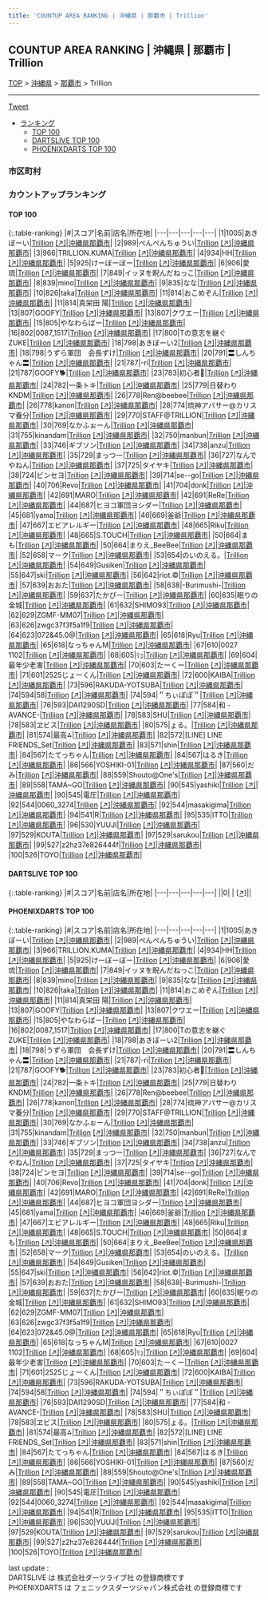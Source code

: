 ```yaml
---
title: 'COUNTUP AREA RANKING | 沖縄県 | 那覇市 | Trillion'
---
```

## COUNTUP AREA RANKING | 沖縄県 | 那覇市 | Trillion

[TOP](/darts/rank/) > [沖縄県](/darts/rank/沖縄県/) > [那覇市](/darts/rank/沖縄県/那覇市/) > Trillion

___

<a href="https://twitter.com/share?ref_src=twsrc%5Etfw" data-text="COUNTUP AREA RANKING | 沖縄県那覇市Trillion" class="twitter-share-button" data-hashtags="DARTSLIVE,PHOENIXDARTS,darts,ダーツ" data-show-count="false">Tweet</a>

* [ランキング](#カウントアップランキング)
    * [TOP 100](#top-100)
    * [DARTSLIVE TOP 100](#dartslive-top-100)
    * [PHOENIXDARTS TOP 100](#phoenixdarts-top-100)

### 市区町村

<ul>

</ul>

### カウントアップランキング

#### TOP 100



{:.table-ranking}
|#|スコア|名前|店名|所在地|
|---|---|---|---|---|
|1|1005|<span class="rank-name-pd">あきぼーい</span>|<a href="/darts/rank/shops/40816.html">Trillion</a> <a href="https://vs.phoenixdarts.com/jp/shop/shopDetailInfo/s_40816?s_seq=40816">[↗]</a>|<a href="/darts/rank/沖縄県/那覇市">沖縄県那覇市</a>|
|2|989|<span class="rank-name-pd">ぺんぺんちゅうい</span>|<a href="/darts/rank/shops/40816.html">Trillion</a> <a href="https://vs.phoenixdarts.com/jp/shop/shopDetailInfo/s_40816?s_seq=40816">[↗]</a>|<a href="/darts/rank/沖縄県/那覇市">沖縄県那覇市</a>|
|3|966|<span class="rank-name-pd">TRILLION.KUMA</span>|<a href="/darts/rank/shops/40816.html">Trillion</a> <a href="https://vs.phoenixdarts.com/jp/shop/shopDetailInfo/s_40816?s_seq=40816">[↗]</a>|<a href="/darts/rank/沖縄県/那覇市">沖縄県那覇市</a>|
|4|934|<span class="rank-name-pd">HH</span>|<a href="/darts/rank/shops/40816.html">Trillion</a> <a href="https://vs.phoenixdarts.com/jp/shop/shopDetailInfo/s_40816?s_seq=40816">[↗]</a>|<a href="/darts/rank/沖縄県/那覇市">沖縄県那覇市</a>|
|5|925|<span class="rank-name-pd">けーぼーぼー</span>|<a href="/darts/rank/shops/40816.html">Trillion</a> <a href="https://vs.phoenixdarts.com/jp/shop/shopDetailInfo/s_40816?s_seq=40816">[↗]</a>|<a href="/darts/rank/沖縄県/那覇市">沖縄県那覇市</a>|
|6|906|<span class="rank-name-pd">愛琉</span>|<a href="/darts/rank/shops/40816.html">Trillion</a> <a href="https://vs.phoenixdarts.com/jp/shop/shopDetailInfo/s_40816?s_seq=40816">[↗]</a>|<a href="/darts/rank/沖縄県/那覇市">沖縄県那覇市</a>|
|7|849|<span class="rank-name-pd">イッヌを睨んだねっこ</span>|<a href="/darts/rank/shops/40816.html">Trillion</a> <a href="https://vs.phoenixdarts.com/jp/shop/shopDetailInfo/s_40816?s_seq=40816">[↗]</a>|<a href="/darts/rank/沖縄県/那覇市">沖縄県那覇市</a>|
|8|839|<span class="rank-name-pd">mino</span>|<a href="/darts/rank/shops/40816.html">Trillion</a> <a href="https://vs.phoenixdarts.com/jp/shop/shopDetailInfo/s_40816?s_seq=40816">[↗]</a>|<a href="/darts/rank/沖縄県/那覇市">沖縄県那覇市</a>|
|9|835|<span class="rank-name-pd">なな</span>|<a href="/darts/rank/shops/40816.html">Trillion</a> <a href="https://vs.phoenixdarts.com/jp/shop/shopDetailInfo/s_40816?s_seq=40816">[↗]</a>|<a href="/darts/rank/沖縄県/那覇市">沖縄県那覇市</a>|
|10|826|<span class="rank-name-pd">taka</span>|<a href="/darts/rank/shops/40816.html">Trillion</a> <a href="https://vs.phoenixdarts.com/jp/shop/shopDetailInfo/s_40816?s_seq=40816">[↗]</a>|<a href="/darts/rank/沖縄県/那覇市">沖縄県那覇市</a>|
|11|814|<span class="rank-name-pd">おこめぞん</span>|<a href="/darts/rank/shops/40816.html">Trillion</a> <a href="https://vs.phoenixdarts.com/jp/shop/shopDetailInfo/s_40816?s_seq=40816">[↗]</a>|<a href="/darts/rank/沖縄県/那覇市">沖縄県那覇市</a>|
|11|814|<span class="rank-name-pd"><span class="pro-icon-pd"></span>真栄田 陽</span>|<a href="/darts/rank/shops/40816.html">Trillion</a> <a href="https://vs.phoenixdarts.com/jp/shop/shopDetailInfo/s_40816?s_seq=40816">[↗]</a>|<a href="/darts/rank/沖縄県/那覇市">沖縄県那覇市</a>|
|13|807|<span class="rank-name-pd">GOOFY</span>|<a href="/darts/rank/shops/40816.html">Trillion</a> <a href="https://vs.phoenixdarts.com/jp/shop/shopDetailInfo/s_40816?s_seq=40816">[↗]</a>|<a href="/darts/rank/沖縄県/那覇市">沖縄県那覇市</a>|
|13|807|<span class="rank-name-pd">クワエー</span>|<a href="/darts/rank/shops/40816.html">Trillion</a> <a href="https://vs.phoenixdarts.com/jp/shop/shopDetailInfo/s_40816?s_seq=40816">[↗]</a>|<a href="/darts/rank/沖縄県/那覇市">沖縄県那覇市</a>|
|15|805|<span class="rank-name-pd">やなわらばー</span>|<a href="/darts/rank/shops/40816.html">Trillion</a> <a href="https://vs.phoenixdarts.com/jp/shop/shopDetailInfo/s_40816?s_seq=40816">[↗]</a>|<a href="/darts/rank/沖縄県/那覇市">沖縄県那覇市</a>|
|16|802|<span class="rank-name-pd">0087_1517</span>|<a href="/darts/rank/shops/40816.html">Trillion</a> <a href="https://vs.phoenixdarts.com/jp/shop/shopDetailInfo/s_40816?s_seq=40816">[↗]</a>|<a href="/darts/rank/沖縄県/那覇市">沖縄県那覇市</a>|
|17|800|<span class="rank-name-pd">Tの意志を継ぐZUKE</span>|<a href="/darts/rank/shops/40816.html">Trillion</a> <a href="https://vs.phoenixdarts.com/jp/shop/shopDetailInfo/s_40816?s_seq=40816">[↗]</a>|<a href="/darts/rank/沖縄県/那覇市">沖縄県那覇市</a>|
|18|798|<span class="rank-name-pd">あきぼーい2</span>|<a href="/darts/rank/shops/40816.html">Trillion</a> <a href="https://vs.phoenixdarts.com/jp/shop/shopDetailInfo/s_40816?s_seq=40816">[↗]</a>|<a href="/darts/rank/沖縄県/那覇市">沖縄県那覇市</a>|
|18|798|<span class="rank-name-pd">うずら軍団　会長ずけ</span>|<a href="/darts/rank/shops/40816.html">Trillion</a> <a href="https://vs.phoenixdarts.com/jp/shop/shopDetailInfo/s_40816?s_seq=40816">[↗]</a>|<a href="/darts/rank/沖縄県/那覇市">沖縄県那覇市</a>|
|20|791|<span class="rank-name-pd">〓しんちゃん〓</span>|<a href="/darts/rank/shops/40816.html">Trillion</a> <a href="https://vs.phoenixdarts.com/jp/shop/shopDetailInfo/s_40816?s_seq=40816">[↗]</a>|<a href="/darts/rank/沖縄県/那覇市">沖縄県那覇市</a>|
|21|787|<span class="rank-name-pd">-ri</span>|<a href="/darts/rank/shops/40816.html">Trillion</a> <a href="https://vs.phoenixdarts.com/jp/shop/shopDetailInfo/s_40816?s_seq=40816">[↗]</a>|<a href="/darts/rank/沖縄県/那覇市">沖縄県那覇市</a>|
|21|787|<span class="rank-name-pd">GOOFY🐕</span>|<a href="/darts/rank/shops/40816.html">Trillion</a> <a href="https://vs.phoenixdarts.com/jp/shop/shopDetailInfo/s_40816?s_seq=40816">[↗]</a>|<a href="/darts/rank/沖縄県/那覇市">沖縄県那覇市</a>|
|23|783|<span class="rank-name-pd">初心者🔰</span>|<a href="/darts/rank/shops/40816.html">Trillion</a> <a href="https://vs.phoenixdarts.com/jp/shop/shopDetailInfo/s_40816?s_seq=40816">[↗]</a>|<a href="/darts/rank/沖縄県/那覇市">沖縄県那覇市</a>|
|24|782|<span class="rank-name-pd">一条トキ</span>|<a href="/darts/rank/shops/40816.html">Trillion</a> <a href="https://vs.phoenixdarts.com/jp/shop/shopDetailInfo/s_40816?s_seq=40816">[↗]</a>|<a href="/darts/rank/沖縄県/那覇市">沖縄県那覇市</a>|
|25|779|<span class="rank-name-pd">日替わりKNDM</span>|<a href="/darts/rank/shops/40816.html">Trillion</a> <a href="https://vs.phoenixdarts.com/jp/shop/shopDetailInfo/s_40816?s_seq=40816">[↗]</a>|<a href="/darts/rank/沖縄県/那覇市">沖縄県那覇市</a>|
|26|778|<span class="rank-name-pd">Ren@beebee</span>|<a href="/darts/rank/shops/40816.html">Trillion</a> <a href="https://vs.phoenixdarts.com/jp/shop/shopDetailInfo/s_40816?s_seq=40816">[↗]</a>|<a href="/darts/rank/沖縄県/那覇市">沖縄県那覇市</a>|
|26|778|<span class="rank-name-pd">kanon</span>|<a href="/darts/rank/shops/40816.html">Trillion</a> <a href="https://vs.phoenixdarts.com/jp/shop/shopDetailInfo/s_40816?s_seq=40816">[↗]</a>|<a href="/darts/rank/沖縄県/那覇市">沖縄県那覇市</a>|
|28|774|<span class="rank-name-pd">琉神アバサー@カリスマ養分</span>|<a href="/darts/rank/shops/40816.html">Trillion</a> <a href="https://vs.phoenixdarts.com/jp/shop/shopDetailInfo/s_40816?s_seq=40816">[↗]</a>|<a href="/darts/rank/沖縄県/那覇市">沖縄県那覇市</a>|
|29|770|<span class="rank-name-pd">STAFF@TRILLION</span>|<a href="/darts/rank/shops/40816.html">Trillion</a> <a href="https://vs.phoenixdarts.com/jp/shop/shopDetailInfo/s_40816?s_seq=40816">[↗]</a>|<a href="/darts/rank/沖縄県/那覇市">沖縄県那覇市</a>|
|30|769|<span class="rank-name-pd">なかふぉーん</span>|<a href="/darts/rank/shops/40816.html">Trillion</a> <a href="https://vs.phoenixdarts.com/jp/shop/shopDetailInfo/s_40816?s_seq=40816">[↗]</a>|<a href="/darts/rank/沖縄県/那覇市">沖縄県那覇市</a>|
|31|755|<span class="rank-name-pd">kinandam</span>|<a href="/darts/rank/shops/40816.html">Trillion</a> <a href="https://vs.phoenixdarts.com/jp/shop/shopDetailInfo/s_40816?s_seq=40816">[↗]</a>|<a href="/darts/rank/沖縄県/那覇市">沖縄県那覇市</a>|
|32|750|<span class="rank-name-pd">manbun</span>|<a href="/darts/rank/shops/40816.html">Trillion</a> <a href="https://vs.phoenixdarts.com/jp/shop/shopDetailInfo/s_40816?s_seq=40816">[↗]</a>|<a href="/darts/rank/沖縄県/那覇市">沖縄県那覇市</a>|
|33|746|<span class="rank-name-pd">ギブソン</span>|<a href="/darts/rank/shops/40816.html">Trillion</a> <a href="https://vs.phoenixdarts.com/jp/shop/shopDetailInfo/s_40816?s_seq=40816">[↗]</a>|<a href="/darts/rank/沖縄県/那覇市">沖縄県那覇市</a>|
|34|738|<span class="rank-name-pd">anzu</span>|<a href="/darts/rank/shops/40816.html">Trillion</a> <a href="https://vs.phoenixdarts.com/jp/shop/shopDetailInfo/s_40816?s_seq=40816">[↗]</a>|<a href="/darts/rank/沖縄県/那覇市">沖縄県那覇市</a>|
|35|729|<span class="rank-name-pd">まっつー</span>|<a href="/darts/rank/shops/40816.html">Trillion</a> <a href="https://vs.phoenixdarts.com/jp/shop/shopDetailInfo/s_40816?s_seq=40816">[↗]</a>|<a href="/darts/rank/沖縄県/那覇市">沖縄県那覇市</a>|
|36|727|<span class="rank-name-pd">なんでやねん</span>|<a href="/darts/rank/shops/40816.html">Trillion</a> <a href="https://vs.phoenixdarts.com/jp/shop/shopDetailInfo/s_40816?s_seq=40816">[↗]</a>|<a href="/darts/rank/沖縄県/那覇市">沖縄県那覇市</a>|
|37|725|<span class="rank-name-pd">タイヤキ</span>|<a href="/darts/rank/shops/40816.html">Trillion</a> <a href="https://vs.phoenixdarts.com/jp/shop/shopDetailInfo/s_40816?s_seq=40816">[↗]</a>|<a href="/darts/rank/沖縄県/那覇市">沖縄県那覇市</a>|
|38|724|<span class="rank-name-pd">ビンセヨ</span>|<a href="/darts/rank/shops/40816.html">Trillion</a> <a href="https://vs.phoenixdarts.com/jp/shop/shopDetailInfo/s_40816?s_seq=40816">[↗]</a>|<a href="/darts/rank/沖縄県/那覇市">沖縄県那覇市</a>|
|39|714|<span class="rank-name-pd">se--go</span>|<a href="/darts/rank/shops/40816.html">Trillion</a> <a href="https://vs.phoenixdarts.com/jp/shop/shopDetailInfo/s_40816?s_seq=40816">[↗]</a>|<a href="/darts/rank/沖縄県/那覇市">沖縄県那覇市</a>|
|40|706|<span class="rank-name-pd">Revo</span>|<a href="/darts/rank/shops/40816.html">Trillion</a> <a href="https://vs.phoenixdarts.com/jp/shop/shopDetailInfo/s_40816?s_seq=40816">[↗]</a>|<a href="/darts/rank/沖縄県/那覇市">沖縄県那覇市</a>|
|41|704|<span class="rank-name-pd">donk</span>|<a href="/darts/rank/shops/40816.html">Trillion</a> <a href="https://vs.phoenixdarts.com/jp/shop/shopDetailInfo/s_40816?s_seq=40816">[↗]</a>|<a href="/darts/rank/沖縄県/那覇市">沖縄県那覇市</a>|
|42|691|<span class="rank-name-pd">MARO</span>|<a href="/darts/rank/shops/40816.html">Trillion</a> <a href="https://vs.phoenixdarts.com/jp/shop/shopDetailInfo/s_40816?s_seq=40816">[↗]</a>|<a href="/darts/rank/沖縄県/那覇市">沖縄県那覇市</a>|
|42|691|<span class="rank-name-pd">ReRe</span>|<a href="/darts/rank/shops/40816.html">Trillion</a> <a href="https://vs.phoenixdarts.com/jp/shop/shopDetailInfo/s_40816?s_seq=40816">[↗]</a>|<a href="/darts/rank/沖縄県/那覇市">沖縄県那覇市</a>|
|44|687|<span class="rank-name-pd">ヒヨコ軍団ヨシダー</span>|<a href="/darts/rank/shops/40816.html">Trillion</a> <a href="https://vs.phoenixdarts.com/jp/shop/shopDetailInfo/s_40816?s_seq=40816">[↗]</a>|<a href="/darts/rank/沖縄県/那覇市">沖縄県那覇市</a>|
|45|681|<span class="rank-name-pd">yama</span>|<a href="/darts/rank/shops/40816.html">Trillion</a> <a href="https://vs.phoenixdarts.com/jp/shop/shopDetailInfo/s_40816?s_seq=40816">[↗]</a>|<a href="/darts/rank/沖縄県/那覇市">沖縄県那覇市</a>|
|46|669|<span class="rank-name-pd">釜爺</span>|<a href="/darts/rank/shops/40816.html">Trillion</a> <a href="https://vs.phoenixdarts.com/jp/shop/shopDetailInfo/s_40816?s_seq=40816">[↗]</a>|<a href="/darts/rank/沖縄県/那覇市">沖縄県那覇市</a>|
|47|667|<span class="rank-name-pd">エビアレルギー</span>|<a href="/darts/rank/shops/40816.html">Trillion</a> <a href="https://vs.phoenixdarts.com/jp/shop/shopDetailInfo/s_40816?s_seq=40816">[↗]</a>|<a href="/darts/rank/沖縄県/那覇市">沖縄県那覇市</a>|
|48|665|<span class="rank-name-pd">Riku</span>|<a href="/darts/rank/shops/40816.html">Trillion</a> <a href="https://vs.phoenixdarts.com/jp/shop/shopDetailInfo/s_40816?s_seq=40816">[↗]</a>|<a href="/darts/rank/沖縄県/那覇市">沖縄県那覇市</a>|
|48|665|<span class="rank-name-pd">S.TOUCH</span>|<a href="/darts/rank/shops/40816.html">Trillion</a> <a href="https://vs.phoenixdarts.com/jp/shop/shopDetailInfo/s_40816?s_seq=40816">[↗]</a>|<a href="/darts/rank/沖縄県/那覇市">沖縄県那覇市</a>|
|50|664|<span class="rank-name-pd">まも</span>|<a href="/darts/rank/shops/40816.html">Trillion</a> <a href="https://vs.phoenixdarts.com/jp/shop/shopDetailInfo/s_40816?s_seq=40816">[↗]</a>|<a href="/darts/rank/沖縄県/那覇市">沖縄県那覇市</a>|
|50|664|<span class="rank-name-pd">まりえ_BeeBee</span>|<a href="/darts/rank/shops/40816.html">Trillion</a> <a href="https://vs.phoenixdarts.com/jp/shop/shopDetailInfo/s_40816?s_seq=40816">[↗]</a>|<a href="/darts/rank/沖縄県/那覇市">沖縄県那覇市</a>|
|52|658|<span class="rank-name-pd">マーク</span>|<a href="/darts/rank/shops/40816.html">Trillion</a> <a href="https://vs.phoenixdarts.com/jp/shop/shopDetailInfo/s_40816?s_seq=40816">[↗]</a>|<a href="/darts/rank/沖縄県/那覇市">沖縄県那覇市</a>|
|53|654|<span class="rank-name-pd">のいのえる。</span>|<a href="/darts/rank/shops/40816.html">Trillion</a> <a href="https://vs.phoenixdarts.com/jp/shop/shopDetailInfo/s_40816?s_seq=40816">[↗]</a>|<a href="/darts/rank/沖縄県/那覇市">沖縄県那覇市</a>|
|54|649|<span class="rank-name-pd">Gusiken</span>|<a href="/darts/rank/shops/40816.html">Trillion</a> <a href="https://vs.phoenixdarts.com/jp/shop/shopDetailInfo/s_40816?s_seq=40816">[↗]</a>|<a href="/darts/rank/沖縄県/那覇市">沖縄県那覇市</a>|
|55|647|<span class="rank-name-pd">ski</span>|<a href="/darts/rank/shops/40816.html">Trillion</a> <a href="https://vs.phoenixdarts.com/jp/shop/shopDetailInfo/s_40816?s_seq=40816">[↗]</a>|<a href="/darts/rank/沖縄県/那覇市">沖縄県那覇市</a>|
|56|642|<span class="rank-name-pd">riot.©︎</span>|<a href="/darts/rank/shops/40816.html">Trillion</a> <a href="https://vs.phoenixdarts.com/jp/shop/shopDetailInfo/s_40816?s_seq=40816">[↗]</a>|<a href="/darts/rank/沖縄県/那覇市">沖縄県那覇市</a>|
|57|639|<span class="rank-name-pd">おおた</span>|<a href="/darts/rank/shops/40816.html">Trillion</a> <a href="https://vs.phoenixdarts.com/jp/shop/shopDetailInfo/s_40816?s_seq=40816">[↗]</a>|<a href="/darts/rank/沖縄県/那覇市">沖縄県那覇市</a>|
|58|638|<span class="rank-name-pd">-Burimushi-</span>|<a href="/darts/rank/shops/40816.html">Trillion</a> <a href="https://vs.phoenixdarts.com/jp/shop/shopDetailInfo/s_40816?s_seq=40816">[↗]</a>|<a href="/darts/rank/沖縄県/那覇市">沖縄県那覇市</a>|
|59|637|<span class="rank-name-pd">たかぴー</span>|<a href="/darts/rank/shops/40816.html">Trillion</a> <a href="https://vs.phoenixdarts.com/jp/shop/shopDetailInfo/s_40816?s_seq=40816">[↗]</a>|<a href="/darts/rank/沖縄県/那覇市">沖縄県那覇市</a>|
|60|635|<span class="rank-name-pd">眠りの金城</span>|<a href="/darts/rank/shops/40816.html">Trillion</a> <a href="https://vs.phoenixdarts.com/jp/shop/shopDetailInfo/s_40816?s_seq=40816">[↗]</a>|<a href="/darts/rank/沖縄県/那覇市">沖縄県那覇市</a>|
|61|632|<span class="rank-name-pd">SHIMO93</span>|<a href="/darts/rank/shops/40816.html">Trillion</a> <a href="https://vs.phoenixdarts.com/jp/shop/shopDetailInfo/s_40816?s_seq=40816">[↗]</a>|<a href="/darts/rank/沖縄県/那覇市">沖縄県那覇市</a>|
|62|629|<span class="rank-name-pd">ZGMF-MM07</span>|<a href="/darts/rank/shops/40816.html">Trillion</a> <a href="https://vs.phoenixdarts.com/jp/shop/shopDetailInfo/s_40816?s_seq=40816">[↗]</a>|<a href="/darts/rank/沖縄県/那覇市">沖縄県那覇市</a>|
|63|626|<span class="rank-name-pd">zwgc37f3f5a1f9</span>|<a href="/darts/rank/shops/40816.html">Trillion</a> <a href="https://vs.phoenixdarts.com/jp/shop/shopDetailInfo/s_40816?s_seq=40816">[↗]</a>|<a href="/darts/rank/沖縄県/那覇市">沖縄県那覇市</a>|
|64|623|<span class="rank-name-pd">072&amp;45.0@</span>|<a href="/darts/rank/shops/40816.html">Trillion</a> <a href="https://vs.phoenixdarts.com/jp/shop/shopDetailInfo/s_40816?s_seq=40816">[↗]</a>|<a href="/darts/rank/沖縄県/那覇市">沖縄県那覇市</a>|
|65|618|<span class="rank-name-pd">Ryu</span>|<a href="/darts/rank/shops/40816.html">Trillion</a> <a href="https://vs.phoenixdarts.com/jp/shop/shopDetailInfo/s_40816?s_seq=40816">[↗]</a>|<a href="/darts/rank/沖縄県/那覇市">沖縄県那覇市</a>|
|65|618|<span class="rank-name-pd">なっちゃんM</span>|<a href="/darts/rank/shops/40816.html">Trillion</a> <a href="https://vs.phoenixdarts.com/jp/shop/shopDetailInfo/s_40816?s_seq=40816">[↗]</a>|<a href="/darts/rank/沖縄県/那覇市">沖縄県那覇市</a>|
|67|610|<span class="rank-name-pd">0027 1102</span>|<a href="/darts/rank/shops/40816.html">Trillion</a> <a href="https://vs.phoenixdarts.com/jp/shop/shopDetailInfo/s_40816?s_seq=40816">[↗]</a>|<a href="/darts/rank/沖縄県/那覇市">沖縄県那覇市</a>|
|68|605|<span class="rank-name-pd">ﾘｭ</span>|<a href="/darts/rank/shops/40816.html">Trillion</a> <a href="https://vs.phoenixdarts.com/jp/shop/shopDetailInfo/s_40816?s_seq=40816">[↗]</a>|<a href="/darts/rank/沖縄県/那覇市">沖縄県那覇市</a>|
|69|604|<span class="rank-name-pd">最年少老害</span>|<a href="/darts/rank/shops/40816.html">Trillion</a> <a href="https://vs.phoenixdarts.com/jp/shop/shopDetailInfo/s_40816?s_seq=40816">[↗]</a>|<a href="/darts/rank/沖縄県/那覇市">沖縄県那覇市</a>|
|70|603|<span class="rank-name-pd">たーくー</span>|<a href="/darts/rank/shops/40816.html">Trillion</a> <a href="https://vs.phoenixdarts.com/jp/shop/shopDetailInfo/s_40816?s_seq=40816">[↗]</a>|<a href="/darts/rank/沖縄県/那覇市">沖縄県那覇市</a>|
|71|601|<span class="rank-name-pd">2525じょーくん</span>|<a href="/darts/rank/shops/40816.html">Trillion</a> <a href="https://vs.phoenixdarts.com/jp/shop/shopDetailInfo/s_40816?s_seq=40816">[↗]</a>|<a href="/darts/rank/沖縄県/那覇市">沖縄県那覇市</a>|
|72|600|<span class="rank-name-pd">KAIBA</span>|<a href="/darts/rank/shops/40816.html">Trillion</a> <a href="https://vs.phoenixdarts.com/jp/shop/shopDetailInfo/s_40816?s_seq=40816">[↗]</a>|<a href="/darts/rank/沖縄県/那覇市">沖縄県那覇市</a>|
|73|596|<span class="rank-name-pd">RAKUDA-YOTSUBA</span>|<a href="/darts/rank/shops/40816.html">Trillion</a> <a href="https://vs.phoenixdarts.com/jp/shop/shopDetailInfo/s_40816?s_seq=40816">[↗]</a>|<a href="/darts/rank/沖縄県/那覇市">沖縄県那覇市</a>|
|74|594|<span class="rank-name-pd">58</span>|<a href="/darts/rank/shops/40816.html">Trillion</a> <a href="https://vs.phoenixdarts.com/jp/shop/shopDetailInfo/s_40816?s_seq=40816">[↗]</a>|<a href="/darts/rank/沖縄県/那覇市">沖縄県那覇市</a>|
|74|594|<span class="rank-name-pd">＂ちぃぽぽ＂</span>|<a href="/darts/rank/shops/40816.html">Trillion</a> <a href="https://vs.phoenixdarts.com/jp/shop/shopDetailInfo/s_40816?s_seq=40816">[↗]</a>|<a href="/darts/rank/沖縄県/那覇市">沖縄県那覇市</a>|
|76|593|<span class="rank-name-pd">DAI1290SD</span>|<a href="/darts/rank/shops/40816.html">Trillion</a> <a href="https://vs.phoenixdarts.com/jp/shop/shopDetailInfo/s_40816?s_seq=40816">[↗]</a>|<a href="/darts/rank/沖縄県/那覇市">沖縄県那覇市</a>|
|77|584|<span class="rank-name-pd">和 -AVANCE-</span>|<a href="/darts/rank/shops/40816.html">Trillion</a> <a href="https://vs.phoenixdarts.com/jp/shop/shopDetailInfo/s_40816?s_seq=40816">[↗]</a>|<a href="/darts/rank/沖縄県/那覇市">沖縄県那覇市</a>|
|78|583|<span class="rank-name-pd">SHU</span>|<a href="/darts/rank/shops/40816.html">Trillion</a> <a href="https://vs.phoenixdarts.com/jp/shop/shopDetailInfo/s_40816?s_seq=40816">[↗]</a>|<a href="/darts/rank/沖縄県/那覇市">沖縄県那覇市</a>|
|78|583|<span class="rank-name-pd">ヱビス</span>|<a href="/darts/rank/shops/40816.html">Trillion</a> <a href="https://vs.phoenixdarts.com/jp/shop/shopDetailInfo/s_40816?s_seq=40816">[↗]</a>|<a href="/darts/rank/沖縄県/那覇市">沖縄県那覇市</a>|
|80|575|<span class="rank-name-pd">ょる。</span>|<a href="/darts/rank/shops/40816.html">Trillion</a> <a href="https://vs.phoenixdarts.com/jp/shop/shopDetailInfo/s_40816?s_seq=40816">[↗]</a>|<a href="/darts/rank/沖縄県/那覇市">沖縄県那覇市</a>|
|81|574|<span class="rank-name-pd">最高⁂</span>|<a href="/darts/rank/shops/40816.html">Trillion</a> <a href="https://vs.phoenixdarts.com/jp/shop/shopDetailInfo/s_40816?s_seq=40816">[↗]</a>|<a href="/darts/rank/沖縄県/那覇市">沖縄県那覇市</a>|
|82|572|<span class="rank-name-pd">[LINE] LINE FRIENDS_Set</span>|<a href="/darts/rank/shops/40816.html">Trillion</a> <a href="https://vs.phoenixdarts.com/jp/shop/shopDetailInfo/s_40816?s_seq=40816">[↗]</a>|<a href="/darts/rank/沖縄県/那覇市">沖縄県那覇市</a>|
|83|571|<span class="rank-name-pd">shin</span>|<a href="/darts/rank/shops/40816.html">Trillion</a> <a href="https://vs.phoenixdarts.com/jp/shop/shopDetailInfo/s_40816?s_seq=40816">[↗]</a>|<a href="/darts/rank/沖縄県/那覇市">沖縄県那覇市</a>|
|84|567|<span class="rank-name-pd">たてっちゃん</span>|<a href="/darts/rank/shops/40816.html">Trillion</a> <a href="https://vs.phoenixdarts.com/jp/shop/shopDetailInfo/s_40816?s_seq=40816">[↗]</a>|<a href="/darts/rank/沖縄県/那覇市">沖縄県那覇市</a>|
|84|567|<span class="rank-name-pd">はるき</span>|<a href="/darts/rank/shops/40816.html">Trillion</a> <a href="https://vs.phoenixdarts.com/jp/shop/shopDetailInfo/s_40816?s_seq=40816">[↗]</a>|<a href="/darts/rank/沖縄県/那覇市">沖縄県那覇市</a>|
|86|566|<span class="rank-name-pd">YOSHIKI-01</span>|<a href="/darts/rank/shops/40816.html">Trillion</a> <a href="https://vs.phoenixdarts.com/jp/shop/shopDetailInfo/s_40816?s_seq=40816">[↗]</a>|<a href="/darts/rank/沖縄県/那覇市">沖縄県那覇市</a>|
|87|560|<span class="rank-name-pd">だみ</span>|<a href="/darts/rank/shops/40816.html">Trillion</a> <a href="https://vs.phoenixdarts.com/jp/shop/shopDetailInfo/s_40816?s_seq=40816">[↗]</a>|<a href="/darts/rank/沖縄県/那覇市">沖縄県那覇市</a>|
|88|559|<span class="rank-name-pd">Shouto@One&#x27;s</span>|<a href="/darts/rank/shops/40816.html">Trillion</a> <a href="https://vs.phoenixdarts.com/jp/shop/shopDetailInfo/s_40816?s_seq=40816">[↗]</a>|<a href="/darts/rank/沖縄県/那覇市">沖縄県那覇市</a>|
|89|558|<span class="rank-name-pd">TAMA~GO</span>|<a href="/darts/rank/shops/40816.html">Trillion</a> <a href="https://vs.phoenixdarts.com/jp/shop/shopDetailInfo/s_40816?s_seq=40816">[↗]</a>|<a href="/darts/rank/沖縄県/那覇市">沖縄県那覇市</a>|
|90|545|<span class="rank-name-pd">yashiki</span>|<a href="/darts/rank/shops/40816.html">Trillion</a> <a href="https://vs.phoenixdarts.com/jp/shop/shopDetailInfo/s_40816?s_seq=40816">[↗]</a>|<a href="/darts/rank/沖縄県/那覇市">沖縄県那覇市</a>|
|90|545|<span class="rank-name-pd">電圧</span>|<a href="/darts/rank/shops/40816.html">Trillion</a> <a href="https://vs.phoenixdarts.com/jp/shop/shopDetailInfo/s_40816?s_seq=40816">[↗]</a>|<a href="/darts/rank/沖縄県/那覇市">沖縄県那覇市</a>|
|92|544|<span class="rank-name-pd">0060_3274</span>|<a href="/darts/rank/shops/40816.html">Trillion</a> <a href="https://vs.phoenixdarts.com/jp/shop/shopDetailInfo/s_40816?s_seq=40816">[↗]</a>|<a href="/darts/rank/沖縄県/那覇市">沖縄県那覇市</a>|
|92|544|<span class="rank-name-pd">masakigima</span>|<a href="/darts/rank/shops/40816.html">Trillion</a> <a href="https://vs.phoenixdarts.com/jp/shop/shopDetailInfo/s_40816?s_seq=40816">[↗]</a>|<a href="/darts/rank/沖縄県/那覇市">沖縄県那覇市</a>|
|94|541|<span class="rank-name-pd">R</span>|<a href="/darts/rank/shops/40816.html">Trillion</a> <a href="https://vs.phoenixdarts.com/jp/shop/shopDetailInfo/s_40816?s_seq=40816">[↗]</a>|<a href="/darts/rank/沖縄県/那覇市">沖縄県那覇市</a>|
|95|535|<span class="rank-name-pd">ITTO</span>|<a href="/darts/rank/shops/40816.html">Trillion</a> <a href="https://vs.phoenixdarts.com/jp/shop/shopDetailInfo/s_40816?s_seq=40816">[↗]</a>|<a href="/darts/rank/沖縄県/那覇市">沖縄県那覇市</a>|
|96|530|<span class="rank-name-pd">YUUJI</span>|<a href="/darts/rank/shops/40816.html">Trillion</a> <a href="https://vs.phoenixdarts.com/jp/shop/shopDetailInfo/s_40816?s_seq=40816">[↗]</a>|<a href="/darts/rank/沖縄県/那覇市">沖縄県那覇市</a>|
|97|529|<span class="rank-name-pd">KOUTA</span>|<a href="/darts/rank/shops/40816.html">Trillion</a> <a href="https://vs.phoenixdarts.com/jp/shop/shopDetailInfo/s_40816?s_seq=40816">[↗]</a>|<a href="/darts/rank/沖縄県/那覇市">沖縄県那覇市</a>|
|97|529|<span class="rank-name-pd">sarukou</span>|<a href="/darts/rank/shops/40816.html">Trillion</a> <a href="https://vs.phoenixdarts.com/jp/shop/shopDetailInfo/s_40816?s_seq=40816">[↗]</a>|<a href="/darts/rank/沖縄県/那覇市">沖縄県那覇市</a>|
|99|527|<span class="rank-name-pd">z2hz37e826444f</span>|<a href="/darts/rank/shops/40816.html">Trillion</a> <a href="https://vs.phoenixdarts.com/jp/shop/shopDetailInfo/s_40816?s_seq=40816">[↗]</a>|<a href="/darts/rank/沖縄県/那覇市">沖縄県那覇市</a>|
|100|526|<span class="rank-name-pd">TOYO</span>|<a href="/darts/rank/shops/40816.html">Trillion</a> <a href="https://vs.phoenixdarts.com/jp/shop/shopDetailInfo/s_40816?s_seq=40816">[↗]</a>|<a href="/darts/rank/沖縄県/那覇市">沖縄県那覇市</a>|


#### DARTSLIVE TOP 100



{:.table-ranking}
|#|スコア|名前|店名|所在地|
|---|---|---|---|---|
||0|<span class="rank-name-dl"> </span>|<a href="/darts/rank/shops/.html"></a> <a href="">[↗]</a>|<a href="/darts/rank//"></a>|


#### PHOENIXDARTS TOP 100



{:.table-ranking}
|#|スコア|名前|店名|所在地|
|---|---|---|---|---|
|1|1005|<span class="rank-name-pd">あきぼーい</span>|<a href="/darts/rank/shops/40816.html">Trillion</a> <a href="https://vs.phoenixdarts.com/jp/shop/shopDetailInfo/s_40816?s_seq=40816">[↗]</a>|<a href="/darts/rank/沖縄県/那覇市">沖縄県那覇市</a>|
|2|989|<span class="rank-name-pd">ぺんぺんちゅうい</span>|<a href="/darts/rank/shops/40816.html">Trillion</a> <a href="https://vs.phoenixdarts.com/jp/shop/shopDetailInfo/s_40816?s_seq=40816">[↗]</a>|<a href="/darts/rank/沖縄県/那覇市">沖縄県那覇市</a>|
|3|966|<span class="rank-name-pd">TRILLION.KUMA</span>|<a href="/darts/rank/shops/40816.html">Trillion</a> <a href="https://vs.phoenixdarts.com/jp/shop/shopDetailInfo/s_40816?s_seq=40816">[↗]</a>|<a href="/darts/rank/沖縄県/那覇市">沖縄県那覇市</a>|
|4|934|<span class="rank-name-pd">HH</span>|<a href="/darts/rank/shops/40816.html">Trillion</a> <a href="https://vs.phoenixdarts.com/jp/shop/shopDetailInfo/s_40816?s_seq=40816">[↗]</a>|<a href="/darts/rank/沖縄県/那覇市">沖縄県那覇市</a>|
|5|925|<span class="rank-name-pd">けーぼーぼー</span>|<a href="/darts/rank/shops/40816.html">Trillion</a> <a href="https://vs.phoenixdarts.com/jp/shop/shopDetailInfo/s_40816?s_seq=40816">[↗]</a>|<a href="/darts/rank/沖縄県/那覇市">沖縄県那覇市</a>|
|6|906|<span class="rank-name-pd">愛琉</span>|<a href="/darts/rank/shops/40816.html">Trillion</a> <a href="https://vs.phoenixdarts.com/jp/shop/shopDetailInfo/s_40816?s_seq=40816">[↗]</a>|<a href="/darts/rank/沖縄県/那覇市">沖縄県那覇市</a>|
|7|849|<span class="rank-name-pd">イッヌを睨んだねっこ</span>|<a href="/darts/rank/shops/40816.html">Trillion</a> <a href="https://vs.phoenixdarts.com/jp/shop/shopDetailInfo/s_40816?s_seq=40816">[↗]</a>|<a href="/darts/rank/沖縄県/那覇市">沖縄県那覇市</a>|
|8|839|<span class="rank-name-pd">mino</span>|<a href="/darts/rank/shops/40816.html">Trillion</a> <a href="https://vs.phoenixdarts.com/jp/shop/shopDetailInfo/s_40816?s_seq=40816">[↗]</a>|<a href="/darts/rank/沖縄県/那覇市">沖縄県那覇市</a>|
|9|835|<span class="rank-name-pd">なな</span>|<a href="/darts/rank/shops/40816.html">Trillion</a> <a href="https://vs.phoenixdarts.com/jp/shop/shopDetailInfo/s_40816?s_seq=40816">[↗]</a>|<a href="/darts/rank/沖縄県/那覇市">沖縄県那覇市</a>|
|10|826|<span class="rank-name-pd">taka</span>|<a href="/darts/rank/shops/40816.html">Trillion</a> <a href="https://vs.phoenixdarts.com/jp/shop/shopDetailInfo/s_40816?s_seq=40816">[↗]</a>|<a href="/darts/rank/沖縄県/那覇市">沖縄県那覇市</a>|
|11|814|<span class="rank-name-pd">おこめぞん</span>|<a href="/darts/rank/shops/40816.html">Trillion</a> <a href="https://vs.phoenixdarts.com/jp/shop/shopDetailInfo/s_40816?s_seq=40816">[↗]</a>|<a href="/darts/rank/沖縄県/那覇市">沖縄県那覇市</a>|
|11|814|<span class="rank-name-pd"><span class="pro-icon-pd"></span>真栄田 陽</span>|<a href="/darts/rank/shops/40816.html">Trillion</a> <a href="https://vs.phoenixdarts.com/jp/shop/shopDetailInfo/s_40816?s_seq=40816">[↗]</a>|<a href="/darts/rank/沖縄県/那覇市">沖縄県那覇市</a>|
|13|807|<span class="rank-name-pd">GOOFY</span>|<a href="/darts/rank/shops/40816.html">Trillion</a> <a href="https://vs.phoenixdarts.com/jp/shop/shopDetailInfo/s_40816?s_seq=40816">[↗]</a>|<a href="/darts/rank/沖縄県/那覇市">沖縄県那覇市</a>|
|13|807|<span class="rank-name-pd">クワエー</span>|<a href="/darts/rank/shops/40816.html">Trillion</a> <a href="https://vs.phoenixdarts.com/jp/shop/shopDetailInfo/s_40816?s_seq=40816">[↗]</a>|<a href="/darts/rank/沖縄県/那覇市">沖縄県那覇市</a>|
|15|805|<span class="rank-name-pd">やなわらばー</span>|<a href="/darts/rank/shops/40816.html">Trillion</a> <a href="https://vs.phoenixdarts.com/jp/shop/shopDetailInfo/s_40816?s_seq=40816">[↗]</a>|<a href="/darts/rank/沖縄県/那覇市">沖縄県那覇市</a>|
|16|802|<span class="rank-name-pd">0087_1517</span>|<a href="/darts/rank/shops/40816.html">Trillion</a> <a href="https://vs.phoenixdarts.com/jp/shop/shopDetailInfo/s_40816?s_seq=40816">[↗]</a>|<a href="/darts/rank/沖縄県/那覇市">沖縄県那覇市</a>|
|17|800|<span class="rank-name-pd">Tの意志を継ぐZUKE</span>|<a href="/darts/rank/shops/40816.html">Trillion</a> <a href="https://vs.phoenixdarts.com/jp/shop/shopDetailInfo/s_40816?s_seq=40816">[↗]</a>|<a href="/darts/rank/沖縄県/那覇市">沖縄県那覇市</a>|
|18|798|<span class="rank-name-pd">あきぼーい2</span>|<a href="/darts/rank/shops/40816.html">Trillion</a> <a href="https://vs.phoenixdarts.com/jp/shop/shopDetailInfo/s_40816?s_seq=40816">[↗]</a>|<a href="/darts/rank/沖縄県/那覇市">沖縄県那覇市</a>|
|18|798|<span class="rank-name-pd">うずら軍団　会長ずけ</span>|<a href="/darts/rank/shops/40816.html">Trillion</a> <a href="https://vs.phoenixdarts.com/jp/shop/shopDetailInfo/s_40816?s_seq=40816">[↗]</a>|<a href="/darts/rank/沖縄県/那覇市">沖縄県那覇市</a>|
|20|791|<span class="rank-name-pd">〓しんちゃん〓</span>|<a href="/darts/rank/shops/40816.html">Trillion</a> <a href="https://vs.phoenixdarts.com/jp/shop/shopDetailInfo/s_40816?s_seq=40816">[↗]</a>|<a href="/darts/rank/沖縄県/那覇市">沖縄県那覇市</a>|
|21|787|<span class="rank-name-pd">-ri</span>|<a href="/darts/rank/shops/40816.html">Trillion</a> <a href="https://vs.phoenixdarts.com/jp/shop/shopDetailInfo/s_40816?s_seq=40816">[↗]</a>|<a href="/darts/rank/沖縄県/那覇市">沖縄県那覇市</a>|
|21|787|<span class="rank-name-pd">GOOFY🐕</span>|<a href="/darts/rank/shops/40816.html">Trillion</a> <a href="https://vs.phoenixdarts.com/jp/shop/shopDetailInfo/s_40816?s_seq=40816">[↗]</a>|<a href="/darts/rank/沖縄県/那覇市">沖縄県那覇市</a>|
|23|783|<span class="rank-name-pd">初心者🔰</span>|<a href="/darts/rank/shops/40816.html">Trillion</a> <a href="https://vs.phoenixdarts.com/jp/shop/shopDetailInfo/s_40816?s_seq=40816">[↗]</a>|<a href="/darts/rank/沖縄県/那覇市">沖縄県那覇市</a>|
|24|782|<span class="rank-name-pd">一条トキ</span>|<a href="/darts/rank/shops/40816.html">Trillion</a> <a href="https://vs.phoenixdarts.com/jp/shop/shopDetailInfo/s_40816?s_seq=40816">[↗]</a>|<a href="/darts/rank/沖縄県/那覇市">沖縄県那覇市</a>|
|25|779|<span class="rank-name-pd">日替わりKNDM</span>|<a href="/darts/rank/shops/40816.html">Trillion</a> <a href="https://vs.phoenixdarts.com/jp/shop/shopDetailInfo/s_40816?s_seq=40816">[↗]</a>|<a href="/darts/rank/沖縄県/那覇市">沖縄県那覇市</a>|
|26|778|<span class="rank-name-pd">Ren@beebee</span>|<a href="/darts/rank/shops/40816.html">Trillion</a> <a href="https://vs.phoenixdarts.com/jp/shop/shopDetailInfo/s_40816?s_seq=40816">[↗]</a>|<a href="/darts/rank/沖縄県/那覇市">沖縄県那覇市</a>|
|26|778|<span class="rank-name-pd">kanon</span>|<a href="/darts/rank/shops/40816.html">Trillion</a> <a href="https://vs.phoenixdarts.com/jp/shop/shopDetailInfo/s_40816?s_seq=40816">[↗]</a>|<a href="/darts/rank/沖縄県/那覇市">沖縄県那覇市</a>|
|28|774|<span class="rank-name-pd">琉神アバサー@カリスマ養分</span>|<a href="/darts/rank/shops/40816.html">Trillion</a> <a href="https://vs.phoenixdarts.com/jp/shop/shopDetailInfo/s_40816?s_seq=40816">[↗]</a>|<a href="/darts/rank/沖縄県/那覇市">沖縄県那覇市</a>|
|29|770|<span class="rank-name-pd">STAFF@TRILLION</span>|<a href="/darts/rank/shops/40816.html">Trillion</a> <a href="https://vs.phoenixdarts.com/jp/shop/shopDetailInfo/s_40816?s_seq=40816">[↗]</a>|<a href="/darts/rank/沖縄県/那覇市">沖縄県那覇市</a>|
|30|769|<span class="rank-name-pd">なかふぉーん</span>|<a href="/darts/rank/shops/40816.html">Trillion</a> <a href="https://vs.phoenixdarts.com/jp/shop/shopDetailInfo/s_40816?s_seq=40816">[↗]</a>|<a href="/darts/rank/沖縄県/那覇市">沖縄県那覇市</a>|
|31|755|<span class="rank-name-pd">kinandam</span>|<a href="/darts/rank/shops/40816.html">Trillion</a> <a href="https://vs.phoenixdarts.com/jp/shop/shopDetailInfo/s_40816?s_seq=40816">[↗]</a>|<a href="/darts/rank/沖縄県/那覇市">沖縄県那覇市</a>|
|32|750|<span class="rank-name-pd">manbun</span>|<a href="/darts/rank/shops/40816.html">Trillion</a> <a href="https://vs.phoenixdarts.com/jp/shop/shopDetailInfo/s_40816?s_seq=40816">[↗]</a>|<a href="/darts/rank/沖縄県/那覇市">沖縄県那覇市</a>|
|33|746|<span class="rank-name-pd">ギブソン</span>|<a href="/darts/rank/shops/40816.html">Trillion</a> <a href="https://vs.phoenixdarts.com/jp/shop/shopDetailInfo/s_40816?s_seq=40816">[↗]</a>|<a href="/darts/rank/沖縄県/那覇市">沖縄県那覇市</a>|
|34|738|<span class="rank-name-pd">anzu</span>|<a href="/darts/rank/shops/40816.html">Trillion</a> <a href="https://vs.phoenixdarts.com/jp/shop/shopDetailInfo/s_40816?s_seq=40816">[↗]</a>|<a href="/darts/rank/沖縄県/那覇市">沖縄県那覇市</a>|
|35|729|<span class="rank-name-pd">まっつー</span>|<a href="/darts/rank/shops/40816.html">Trillion</a> <a href="https://vs.phoenixdarts.com/jp/shop/shopDetailInfo/s_40816?s_seq=40816">[↗]</a>|<a href="/darts/rank/沖縄県/那覇市">沖縄県那覇市</a>|
|36|727|<span class="rank-name-pd">なんでやねん</span>|<a href="/darts/rank/shops/40816.html">Trillion</a> <a href="https://vs.phoenixdarts.com/jp/shop/shopDetailInfo/s_40816?s_seq=40816">[↗]</a>|<a href="/darts/rank/沖縄県/那覇市">沖縄県那覇市</a>|
|37|725|<span class="rank-name-pd">タイヤキ</span>|<a href="/darts/rank/shops/40816.html">Trillion</a> <a href="https://vs.phoenixdarts.com/jp/shop/shopDetailInfo/s_40816?s_seq=40816">[↗]</a>|<a href="/darts/rank/沖縄県/那覇市">沖縄県那覇市</a>|
|38|724|<span class="rank-name-pd">ビンセヨ</span>|<a href="/darts/rank/shops/40816.html">Trillion</a> <a href="https://vs.phoenixdarts.com/jp/shop/shopDetailInfo/s_40816?s_seq=40816">[↗]</a>|<a href="/darts/rank/沖縄県/那覇市">沖縄県那覇市</a>|
|39|714|<span class="rank-name-pd">se--go</span>|<a href="/darts/rank/shops/40816.html">Trillion</a> <a href="https://vs.phoenixdarts.com/jp/shop/shopDetailInfo/s_40816?s_seq=40816">[↗]</a>|<a href="/darts/rank/沖縄県/那覇市">沖縄県那覇市</a>|
|40|706|<span class="rank-name-pd">Revo</span>|<a href="/darts/rank/shops/40816.html">Trillion</a> <a href="https://vs.phoenixdarts.com/jp/shop/shopDetailInfo/s_40816?s_seq=40816">[↗]</a>|<a href="/darts/rank/沖縄県/那覇市">沖縄県那覇市</a>|
|41|704|<span class="rank-name-pd">donk</span>|<a href="/darts/rank/shops/40816.html">Trillion</a> <a href="https://vs.phoenixdarts.com/jp/shop/shopDetailInfo/s_40816?s_seq=40816">[↗]</a>|<a href="/darts/rank/沖縄県/那覇市">沖縄県那覇市</a>|
|42|691|<span class="rank-name-pd">MARO</span>|<a href="/darts/rank/shops/40816.html">Trillion</a> <a href="https://vs.phoenixdarts.com/jp/shop/shopDetailInfo/s_40816?s_seq=40816">[↗]</a>|<a href="/darts/rank/沖縄県/那覇市">沖縄県那覇市</a>|
|42|691|<span class="rank-name-pd">ReRe</span>|<a href="/darts/rank/shops/40816.html">Trillion</a> <a href="https://vs.phoenixdarts.com/jp/shop/shopDetailInfo/s_40816?s_seq=40816">[↗]</a>|<a href="/darts/rank/沖縄県/那覇市">沖縄県那覇市</a>|
|44|687|<span class="rank-name-pd">ヒヨコ軍団ヨシダー</span>|<a href="/darts/rank/shops/40816.html">Trillion</a> <a href="https://vs.phoenixdarts.com/jp/shop/shopDetailInfo/s_40816?s_seq=40816">[↗]</a>|<a href="/darts/rank/沖縄県/那覇市">沖縄県那覇市</a>|
|45|681|<span class="rank-name-pd">yama</span>|<a href="/darts/rank/shops/40816.html">Trillion</a> <a href="https://vs.phoenixdarts.com/jp/shop/shopDetailInfo/s_40816?s_seq=40816">[↗]</a>|<a href="/darts/rank/沖縄県/那覇市">沖縄県那覇市</a>|
|46|669|<span class="rank-name-pd">釜爺</span>|<a href="/darts/rank/shops/40816.html">Trillion</a> <a href="https://vs.phoenixdarts.com/jp/shop/shopDetailInfo/s_40816?s_seq=40816">[↗]</a>|<a href="/darts/rank/沖縄県/那覇市">沖縄県那覇市</a>|
|47|667|<span class="rank-name-pd">エビアレルギー</span>|<a href="/darts/rank/shops/40816.html">Trillion</a> <a href="https://vs.phoenixdarts.com/jp/shop/shopDetailInfo/s_40816?s_seq=40816">[↗]</a>|<a href="/darts/rank/沖縄県/那覇市">沖縄県那覇市</a>|
|48|665|<span class="rank-name-pd">Riku</span>|<a href="/darts/rank/shops/40816.html">Trillion</a> <a href="https://vs.phoenixdarts.com/jp/shop/shopDetailInfo/s_40816?s_seq=40816">[↗]</a>|<a href="/darts/rank/沖縄県/那覇市">沖縄県那覇市</a>|
|48|665|<span class="rank-name-pd">S.TOUCH</span>|<a href="/darts/rank/shops/40816.html">Trillion</a> <a href="https://vs.phoenixdarts.com/jp/shop/shopDetailInfo/s_40816?s_seq=40816">[↗]</a>|<a href="/darts/rank/沖縄県/那覇市">沖縄県那覇市</a>|
|50|664|<span class="rank-name-pd">まも</span>|<a href="/darts/rank/shops/40816.html">Trillion</a> <a href="https://vs.phoenixdarts.com/jp/shop/shopDetailInfo/s_40816?s_seq=40816">[↗]</a>|<a href="/darts/rank/沖縄県/那覇市">沖縄県那覇市</a>|
|50|664|<span class="rank-name-pd">まりえ_BeeBee</span>|<a href="/darts/rank/shops/40816.html">Trillion</a> <a href="https://vs.phoenixdarts.com/jp/shop/shopDetailInfo/s_40816?s_seq=40816">[↗]</a>|<a href="/darts/rank/沖縄県/那覇市">沖縄県那覇市</a>|
|52|658|<span class="rank-name-pd">マーク</span>|<a href="/darts/rank/shops/40816.html">Trillion</a> <a href="https://vs.phoenixdarts.com/jp/shop/shopDetailInfo/s_40816?s_seq=40816">[↗]</a>|<a href="/darts/rank/沖縄県/那覇市">沖縄県那覇市</a>|
|53|654|<span class="rank-name-pd">のいのえる。</span>|<a href="/darts/rank/shops/40816.html">Trillion</a> <a href="https://vs.phoenixdarts.com/jp/shop/shopDetailInfo/s_40816?s_seq=40816">[↗]</a>|<a href="/darts/rank/沖縄県/那覇市">沖縄県那覇市</a>|
|54|649|<span class="rank-name-pd">Gusiken</span>|<a href="/darts/rank/shops/40816.html">Trillion</a> <a href="https://vs.phoenixdarts.com/jp/shop/shopDetailInfo/s_40816?s_seq=40816">[↗]</a>|<a href="/darts/rank/沖縄県/那覇市">沖縄県那覇市</a>|
|55|647|<span class="rank-name-pd">ski</span>|<a href="/darts/rank/shops/40816.html">Trillion</a> <a href="https://vs.phoenixdarts.com/jp/shop/shopDetailInfo/s_40816?s_seq=40816">[↗]</a>|<a href="/darts/rank/沖縄県/那覇市">沖縄県那覇市</a>|
|56|642|<span class="rank-name-pd">riot.©︎</span>|<a href="/darts/rank/shops/40816.html">Trillion</a> <a href="https://vs.phoenixdarts.com/jp/shop/shopDetailInfo/s_40816?s_seq=40816">[↗]</a>|<a href="/darts/rank/沖縄県/那覇市">沖縄県那覇市</a>|
|57|639|<span class="rank-name-pd">おおた</span>|<a href="/darts/rank/shops/40816.html">Trillion</a> <a href="https://vs.phoenixdarts.com/jp/shop/shopDetailInfo/s_40816?s_seq=40816">[↗]</a>|<a href="/darts/rank/沖縄県/那覇市">沖縄県那覇市</a>|
|58|638|<span class="rank-name-pd">-Burimushi-</span>|<a href="/darts/rank/shops/40816.html">Trillion</a> <a href="https://vs.phoenixdarts.com/jp/shop/shopDetailInfo/s_40816?s_seq=40816">[↗]</a>|<a href="/darts/rank/沖縄県/那覇市">沖縄県那覇市</a>|
|59|637|<span class="rank-name-pd">たかぴー</span>|<a href="/darts/rank/shops/40816.html">Trillion</a> <a href="https://vs.phoenixdarts.com/jp/shop/shopDetailInfo/s_40816?s_seq=40816">[↗]</a>|<a href="/darts/rank/沖縄県/那覇市">沖縄県那覇市</a>|
|60|635|<span class="rank-name-pd">眠りの金城</span>|<a href="/darts/rank/shops/40816.html">Trillion</a> <a href="https://vs.phoenixdarts.com/jp/shop/shopDetailInfo/s_40816?s_seq=40816">[↗]</a>|<a href="/darts/rank/沖縄県/那覇市">沖縄県那覇市</a>|
|61|632|<span class="rank-name-pd">SHIMO93</span>|<a href="/darts/rank/shops/40816.html">Trillion</a> <a href="https://vs.phoenixdarts.com/jp/shop/shopDetailInfo/s_40816?s_seq=40816">[↗]</a>|<a href="/darts/rank/沖縄県/那覇市">沖縄県那覇市</a>|
|62|629|<span class="rank-name-pd">ZGMF-MM07</span>|<a href="/darts/rank/shops/40816.html">Trillion</a> <a href="https://vs.phoenixdarts.com/jp/shop/shopDetailInfo/s_40816?s_seq=40816">[↗]</a>|<a href="/darts/rank/沖縄県/那覇市">沖縄県那覇市</a>|
|63|626|<span class="rank-name-pd">zwgc37f3f5a1f9</span>|<a href="/darts/rank/shops/40816.html">Trillion</a> <a href="https://vs.phoenixdarts.com/jp/shop/shopDetailInfo/s_40816?s_seq=40816">[↗]</a>|<a href="/darts/rank/沖縄県/那覇市">沖縄県那覇市</a>|
|64|623|<span class="rank-name-pd">072&amp;45.0@</span>|<a href="/darts/rank/shops/40816.html">Trillion</a> <a href="https://vs.phoenixdarts.com/jp/shop/shopDetailInfo/s_40816?s_seq=40816">[↗]</a>|<a href="/darts/rank/沖縄県/那覇市">沖縄県那覇市</a>|
|65|618|<span class="rank-name-pd">Ryu</span>|<a href="/darts/rank/shops/40816.html">Trillion</a> <a href="https://vs.phoenixdarts.com/jp/shop/shopDetailInfo/s_40816?s_seq=40816">[↗]</a>|<a href="/darts/rank/沖縄県/那覇市">沖縄県那覇市</a>|
|65|618|<span class="rank-name-pd">なっちゃんM</span>|<a href="/darts/rank/shops/40816.html">Trillion</a> <a href="https://vs.phoenixdarts.com/jp/shop/shopDetailInfo/s_40816?s_seq=40816">[↗]</a>|<a href="/darts/rank/沖縄県/那覇市">沖縄県那覇市</a>|
|67|610|<span class="rank-name-pd">0027 1102</span>|<a href="/darts/rank/shops/40816.html">Trillion</a> <a href="https://vs.phoenixdarts.com/jp/shop/shopDetailInfo/s_40816?s_seq=40816">[↗]</a>|<a href="/darts/rank/沖縄県/那覇市">沖縄県那覇市</a>|
|68|605|<span class="rank-name-pd">ﾘｭ</span>|<a href="/darts/rank/shops/40816.html">Trillion</a> <a href="https://vs.phoenixdarts.com/jp/shop/shopDetailInfo/s_40816?s_seq=40816">[↗]</a>|<a href="/darts/rank/沖縄県/那覇市">沖縄県那覇市</a>|
|69|604|<span class="rank-name-pd">最年少老害</span>|<a href="/darts/rank/shops/40816.html">Trillion</a> <a href="https://vs.phoenixdarts.com/jp/shop/shopDetailInfo/s_40816?s_seq=40816">[↗]</a>|<a href="/darts/rank/沖縄県/那覇市">沖縄県那覇市</a>|
|70|603|<span class="rank-name-pd">たーくー</span>|<a href="/darts/rank/shops/40816.html">Trillion</a> <a href="https://vs.phoenixdarts.com/jp/shop/shopDetailInfo/s_40816?s_seq=40816">[↗]</a>|<a href="/darts/rank/沖縄県/那覇市">沖縄県那覇市</a>|
|71|601|<span class="rank-name-pd">2525じょーくん</span>|<a href="/darts/rank/shops/40816.html">Trillion</a> <a href="https://vs.phoenixdarts.com/jp/shop/shopDetailInfo/s_40816?s_seq=40816">[↗]</a>|<a href="/darts/rank/沖縄県/那覇市">沖縄県那覇市</a>|
|72|600|<span class="rank-name-pd">KAIBA</span>|<a href="/darts/rank/shops/40816.html">Trillion</a> <a href="https://vs.phoenixdarts.com/jp/shop/shopDetailInfo/s_40816?s_seq=40816">[↗]</a>|<a href="/darts/rank/沖縄県/那覇市">沖縄県那覇市</a>|
|73|596|<span class="rank-name-pd">RAKUDA-YOTSUBA</span>|<a href="/darts/rank/shops/40816.html">Trillion</a> <a href="https://vs.phoenixdarts.com/jp/shop/shopDetailInfo/s_40816?s_seq=40816">[↗]</a>|<a href="/darts/rank/沖縄県/那覇市">沖縄県那覇市</a>|
|74|594|<span class="rank-name-pd">58</span>|<a href="/darts/rank/shops/40816.html">Trillion</a> <a href="https://vs.phoenixdarts.com/jp/shop/shopDetailInfo/s_40816?s_seq=40816">[↗]</a>|<a href="/darts/rank/沖縄県/那覇市">沖縄県那覇市</a>|
|74|594|<span class="rank-name-pd">＂ちぃぽぽ＂</span>|<a href="/darts/rank/shops/40816.html">Trillion</a> <a href="https://vs.phoenixdarts.com/jp/shop/shopDetailInfo/s_40816?s_seq=40816">[↗]</a>|<a href="/darts/rank/沖縄県/那覇市">沖縄県那覇市</a>|
|76|593|<span class="rank-name-pd">DAI1290SD</span>|<a href="/darts/rank/shops/40816.html">Trillion</a> <a href="https://vs.phoenixdarts.com/jp/shop/shopDetailInfo/s_40816?s_seq=40816">[↗]</a>|<a href="/darts/rank/沖縄県/那覇市">沖縄県那覇市</a>|
|77|584|<span class="rank-name-pd">和 -AVANCE-</span>|<a href="/darts/rank/shops/40816.html">Trillion</a> <a href="https://vs.phoenixdarts.com/jp/shop/shopDetailInfo/s_40816?s_seq=40816">[↗]</a>|<a href="/darts/rank/沖縄県/那覇市">沖縄県那覇市</a>|
|78|583|<span class="rank-name-pd">SHU</span>|<a href="/darts/rank/shops/40816.html">Trillion</a> <a href="https://vs.phoenixdarts.com/jp/shop/shopDetailInfo/s_40816?s_seq=40816">[↗]</a>|<a href="/darts/rank/沖縄県/那覇市">沖縄県那覇市</a>|
|78|583|<span class="rank-name-pd">ヱビス</span>|<a href="/darts/rank/shops/40816.html">Trillion</a> <a href="https://vs.phoenixdarts.com/jp/shop/shopDetailInfo/s_40816?s_seq=40816">[↗]</a>|<a href="/darts/rank/沖縄県/那覇市">沖縄県那覇市</a>|
|80|575|<span class="rank-name-pd">ょる。</span>|<a href="/darts/rank/shops/40816.html">Trillion</a> <a href="https://vs.phoenixdarts.com/jp/shop/shopDetailInfo/s_40816?s_seq=40816">[↗]</a>|<a href="/darts/rank/沖縄県/那覇市">沖縄県那覇市</a>|
|81|574|<span class="rank-name-pd">最高⁂</span>|<a href="/darts/rank/shops/40816.html">Trillion</a> <a href="https://vs.phoenixdarts.com/jp/shop/shopDetailInfo/s_40816?s_seq=40816">[↗]</a>|<a href="/darts/rank/沖縄県/那覇市">沖縄県那覇市</a>|
|82|572|<span class="rank-name-pd">[LINE] LINE FRIENDS_Set</span>|<a href="/darts/rank/shops/40816.html">Trillion</a> <a href="https://vs.phoenixdarts.com/jp/shop/shopDetailInfo/s_40816?s_seq=40816">[↗]</a>|<a href="/darts/rank/沖縄県/那覇市">沖縄県那覇市</a>|
|83|571|<span class="rank-name-pd">shin</span>|<a href="/darts/rank/shops/40816.html">Trillion</a> <a href="https://vs.phoenixdarts.com/jp/shop/shopDetailInfo/s_40816?s_seq=40816">[↗]</a>|<a href="/darts/rank/沖縄県/那覇市">沖縄県那覇市</a>|
|84|567|<span class="rank-name-pd">たてっちゃん</span>|<a href="/darts/rank/shops/40816.html">Trillion</a> <a href="https://vs.phoenixdarts.com/jp/shop/shopDetailInfo/s_40816?s_seq=40816">[↗]</a>|<a href="/darts/rank/沖縄県/那覇市">沖縄県那覇市</a>|
|84|567|<span class="rank-name-pd">はるき</span>|<a href="/darts/rank/shops/40816.html">Trillion</a> <a href="https://vs.phoenixdarts.com/jp/shop/shopDetailInfo/s_40816?s_seq=40816">[↗]</a>|<a href="/darts/rank/沖縄県/那覇市">沖縄県那覇市</a>|
|86|566|<span class="rank-name-pd">YOSHIKI-01</span>|<a href="/darts/rank/shops/40816.html">Trillion</a> <a href="https://vs.phoenixdarts.com/jp/shop/shopDetailInfo/s_40816?s_seq=40816">[↗]</a>|<a href="/darts/rank/沖縄県/那覇市">沖縄県那覇市</a>|
|87|560|<span class="rank-name-pd">だみ</span>|<a href="/darts/rank/shops/40816.html">Trillion</a> <a href="https://vs.phoenixdarts.com/jp/shop/shopDetailInfo/s_40816?s_seq=40816">[↗]</a>|<a href="/darts/rank/沖縄県/那覇市">沖縄県那覇市</a>|
|88|559|<span class="rank-name-pd">Shouto@One&#x27;s</span>|<a href="/darts/rank/shops/40816.html">Trillion</a> <a href="https://vs.phoenixdarts.com/jp/shop/shopDetailInfo/s_40816?s_seq=40816">[↗]</a>|<a href="/darts/rank/沖縄県/那覇市">沖縄県那覇市</a>|
|89|558|<span class="rank-name-pd">TAMA~GO</span>|<a href="/darts/rank/shops/40816.html">Trillion</a> <a href="https://vs.phoenixdarts.com/jp/shop/shopDetailInfo/s_40816?s_seq=40816">[↗]</a>|<a href="/darts/rank/沖縄県/那覇市">沖縄県那覇市</a>|
|90|545|<span class="rank-name-pd">yashiki</span>|<a href="/darts/rank/shops/40816.html">Trillion</a> <a href="https://vs.phoenixdarts.com/jp/shop/shopDetailInfo/s_40816?s_seq=40816">[↗]</a>|<a href="/darts/rank/沖縄県/那覇市">沖縄県那覇市</a>|
|90|545|<span class="rank-name-pd">電圧</span>|<a href="/darts/rank/shops/40816.html">Trillion</a> <a href="https://vs.phoenixdarts.com/jp/shop/shopDetailInfo/s_40816?s_seq=40816">[↗]</a>|<a href="/darts/rank/沖縄県/那覇市">沖縄県那覇市</a>|
|92|544|<span class="rank-name-pd">0060_3274</span>|<a href="/darts/rank/shops/40816.html">Trillion</a> <a href="https://vs.phoenixdarts.com/jp/shop/shopDetailInfo/s_40816?s_seq=40816">[↗]</a>|<a href="/darts/rank/沖縄県/那覇市">沖縄県那覇市</a>|
|92|544|<span class="rank-name-pd">masakigima</span>|<a href="/darts/rank/shops/40816.html">Trillion</a> <a href="https://vs.phoenixdarts.com/jp/shop/shopDetailInfo/s_40816?s_seq=40816">[↗]</a>|<a href="/darts/rank/沖縄県/那覇市">沖縄県那覇市</a>|
|94|541|<span class="rank-name-pd">R</span>|<a href="/darts/rank/shops/40816.html">Trillion</a> <a href="https://vs.phoenixdarts.com/jp/shop/shopDetailInfo/s_40816?s_seq=40816">[↗]</a>|<a href="/darts/rank/沖縄県/那覇市">沖縄県那覇市</a>|
|95|535|<span class="rank-name-pd">ITTO</span>|<a href="/darts/rank/shops/40816.html">Trillion</a> <a href="https://vs.phoenixdarts.com/jp/shop/shopDetailInfo/s_40816?s_seq=40816">[↗]</a>|<a href="/darts/rank/沖縄県/那覇市">沖縄県那覇市</a>|
|96|530|<span class="rank-name-pd">YUUJI</span>|<a href="/darts/rank/shops/40816.html">Trillion</a> <a href="https://vs.phoenixdarts.com/jp/shop/shopDetailInfo/s_40816?s_seq=40816">[↗]</a>|<a href="/darts/rank/沖縄県/那覇市">沖縄県那覇市</a>|
|97|529|<span class="rank-name-pd">KOUTA</span>|<a href="/darts/rank/shops/40816.html">Trillion</a> <a href="https://vs.phoenixdarts.com/jp/shop/shopDetailInfo/s_40816?s_seq=40816">[↗]</a>|<a href="/darts/rank/沖縄県/那覇市">沖縄県那覇市</a>|
|97|529|<span class="rank-name-pd">sarukou</span>|<a href="/darts/rank/shops/40816.html">Trillion</a> <a href="https://vs.phoenixdarts.com/jp/shop/shopDetailInfo/s_40816?s_seq=40816">[↗]</a>|<a href="/darts/rank/沖縄県/那覇市">沖縄県那覇市</a>|
|99|527|<span class="rank-name-pd">z2hz37e826444f</span>|<a href="/darts/rank/shops/40816.html">Trillion</a> <a href="https://vs.phoenixdarts.com/jp/shop/shopDetailInfo/s_40816?s_seq=40816">[↗]</a>|<a href="/darts/rank/沖縄県/那覇市">沖縄県那覇市</a>|
|100|526|<span class="rank-name-pd">TOYO</span>|<a href="/darts/rank/shops/40816.html">Trillion</a> <a href="https://vs.phoenixdarts.com/jp/shop/shopDetailInfo/s_40816?s_seq=40816">[↗]</a>|<a href="/darts/rank/沖縄県/那覇市">沖縄県那覇市</a>|


<div class="footer border-top border-gray-light mt-5 pt-3 text-right text-gray">
    last update : <span style="font-weight: italic" id="foot_last_modified"></span><br />
    DARTSLIVE は 株式会社ダーツライブ社 の登録商標です<br />
    PHOENIXDARTS は フェニックスダーツジャパン株式会社 の登録商標です<br />
</div>

<script src="https://cdnjs.cloudflare.com/ajax/libs/jquery.tablesorter/2.31.3/js/jquery.tablesorter.min.js" integrity="sha512-qzgd5cYSZcosqpzpn7zF2ZId8f/8CHmFKZ8j7mU4OUXTNRd5g+ZHBPsgKEwoqxCtdQvExE5LprwwPAgoicguNg==" crossorigin="anonymous" referrerpolicy="no-referrer"></script>
<link rel="stylesheet" href="https://cdnjs.cloudflare.com/ajax/libs/jquery.tablesorter/2.31.3/css/theme.default.min.css" integrity="sha512-wghhOJkjQX0Lh3NSWvNKeZ0ZpNn+SPVXX1Qyc9OCaogADktxrBiBdKGDoqVUOyhStvMBmJQ8ZdMHiR3wuEq8+w==" crossorigin="anonymous" referrerpolicy="no-referrer" />
<script>
$(function() {
    $(".table-ranking").tablesorter({sortList:[[0, 0]]});
    $("#foot_last_modified").text(formatDate(new Date(document.lastModified), 'yyyy-MM-dd HH:mm:ss'));
});
</script>

<script async src="https://platform.twitter.com/widgets.js" charset="utf-8"></script>